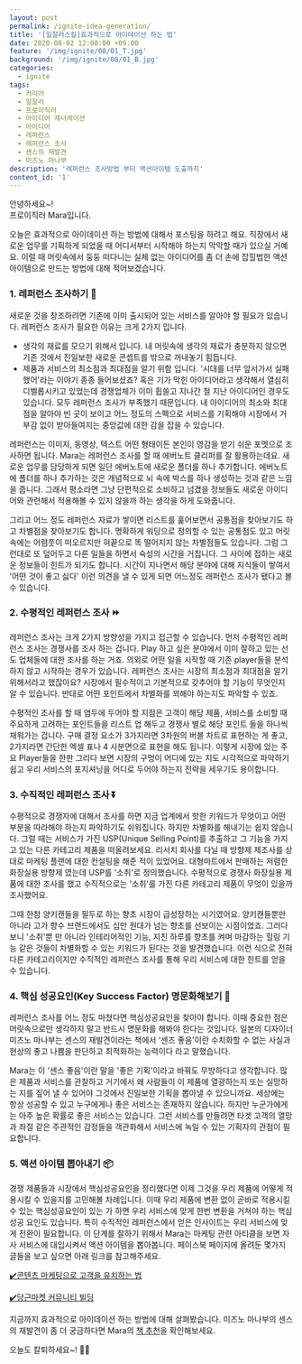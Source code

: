 ```yaml
---
layout: post
permalink: /ignite-idea-generation/
title: '[일잘러스킬]효과적으로 아이데이선 하는 법'
date: 2020-08-02 12:00:00 +09:00
feature: '/img/ignite/08/01_T.jpg'
background: '/img/ignite/08/01_B.jpg'
categories:
  - ignite
tags:
  - 커리어
  - 일잘러
  - 프로이직러
  - 아이디어 제너레이션
  - 아이디어
  - 레퍼런스
  - 레퍼런스 조사
  - 센스의 재발견
  - 미즈노 마나부
description: '레퍼런스 조사방법 부터 액션아이템 도출까지'
content_id: '1'
---
```


안녕하세요~!<br>프로이직러 Mara입니다. 

오늘은 효과적으로 아이데이션 하는 방법에 대해서 포스팅을 하려고 해요. 직장에서 새로운 업무를 기획하게 되었을 때 어디서부터 시작해야 하는지 막막할 때가 있으실 거예요. 이럴 때 머릿속에서 둥둥 떠다니는 실체 없는 아이디어를 좀 더 손에 잡힐법한 액션 아이템으로 만드는 방법에 대해 적어보겠습니다. 

### 1. 레퍼런스 조사하기 📝

새로운 것을 창조하려면 기존에 이미 출시되어 있는 서비스를 알아야 할 필요가 있습니다. 
레퍼런스 조사가 필요한 이유는 크게 2가지 입니다.

- 생각의 재료를 모으기 위해서 입니다. 
  내 머릿속에 생각의 재료가 충분하지 않으면 기존 것에서 진일보한 새로운 콘셉트를 밖으로 꺼내놓기 힘듭니다. 
- 제품과 서비스의 최소점과 최대점을 알기 위함 입니다. 
  '시대를 너무 앞서가서 실패했어'라는 이야기 종종 들어보셨죠? 혹은 기가 막힌 아이디어라고 생각해서 열심히 디벨롭시키고 있었는데 경쟁업체가 이미 휩쓸고 지나간 철 지난 아이디어인 경우도 있습니다. 모두 레퍼런스 조사가 부족했기 때문입니다. 내 아이디어의 최소와 최대점을 알아야 빈 곳이 보이고 어느 정도의 스펙으로 서비스를 기획해야 시장에서 거부감 없이 받아들여지는 중앙값에 대한 감을 잡을 수 있습니다. 

레퍼런스는 이미지, 동영상, 텍스트 어떤 형태이든 본인이 영감을 받기 쉬운 포멧으로 조사하면 됩니다. Mara는 레퍼런스 조사를 할 때 에버노트 클리퍼를 잘 활용하는데요. 새로운 업무를 담당하게 되면 일단 에버노트에 새로운 폴더를 하나 추가합니다. 에버노트에 폴더를 하나 추가하는 것은 개념적으로 뇌 속에 박스를 하나 생성하는 것과 같은 느낌을 줍니다. 그래서 평소라면 그냥 단편적으로 소비하고 넘겼을 정보들도 새로운 아이디어와 관련해서 적용해볼 수 있지 않을까 하는 생각을 하게 도와줍니다. <br>

그리고 어느 정도 레퍼런스 자료가 쌓이면 리스트를 훑어보면서 공통점을 찾아보기도 하고 차별점을 찾아보기도 합니다. 명확하게 워딩으로 정의할 수 있는 공통점도 있고 머릿속에는 어렴풋이 떠오르지만 혀끝으로 똑 떨어지지 않는 차별점들도 있습니다. 그럼 그런대로 또 덮어두고 다른 일들을 하면서 숙성의 시간을 거칩니다. 그 사이에 접하는 새로운 정보들이 힌트가 되기도 합니다. 시간이 지나면서 해당 분야에 대해 지식들이 쌓여서 '어떤 것이 좋고 싫다' 이런 의견을 낼 수 있게 되면 어느정도 래퍼런스 조사가 됐다고 볼 수 있습니다. 

### 2. 수평적인 레퍼런스 조사 ⏩

레퍼런스 조사는 크게 2가지 방향성을 가지고 접근할 수 있습니다. 먼저 수평적인 레퍼런스 조사는 경쟁사를 조사 하는 겁니다. Play 하고 싶은 분야에서 이미 잘하고 있는 선도 업체들에 대한 조사를 하는 거죠. 의외로 어떤 일을 시작할 때 기존 player들을 분석하지 않고 시작하는 경우가 있습니다. 레퍼런스 조사는 시장의 최소점과 최대점을 알기 위해서라고 했잖아요? 시장에서 필수적이고 기본적으로 갖추어야 할 기능이 무엇인지 알 수 있습니다. 반대로 어떤 포인트에서 차별화를 꾀해야 하는지도 파악할 수 있죠. <br>

수평적인 조사를 할 때 염두에 두어야 할 지점은 고객이 해당 제품, 서비스를 소비할 때 주요하게 고려하는 포인트들을 리스트 업 해두고 경쟁사 별로 해당 포인트 들을 하나씩 채워가는 겁니다. 구매 결정 요소가 3가지라면 3차원의 버블 차트로 표현하는 게 좋고, 2가지라면 간단한 엑셀 표나 4 사분면으로 표현을 해도 됩니다. 이렇게 시장에 있는 주요 Player들을 한판 그리다 보면 시장의 구멍이 어디에 있는 지도 시각적으로 파악하기 쉽고 우리 서비스의 포지셔닝을 어디로 두어야 하는지 전략을 세우기도 용이합니다. 

### 3. 수직적인 레퍼런스 조사 ⏬

수평적으로 경쟁자에 대해서 조사를 하면 지금 업계에서 핫한 키워드가 무엇이고 어떤 부분을 따라해야 하는지 파악하기도 쉬워집니다. 하지만 차별화를 해내기는 쉽지 않습니다. 그럴 때는 서비스가 가진 USP(Unique Selling Point)를 추출하고 그 기능을 가지고 있는 다른 카테고리 제품을 떠올려보세요. 리서치 회사를 다닐 때 방향제 제조사를 상대로 마케팅 플랜에 대한 컨설팅을 해준 적이 있었어요. 대형마트에서 판매하는 저렴한 화장실용 방향제 였는데 USP를 '소취'로 정의했습니다. 수평적으로 경쟁사 화장실용 제품에 대한 조사를 했고 수직적으로는 '소취'를 가진 다른 카테고리 제품이 무엇이 있을까 조사했어요. <br>

그때 한참 양키캔들을 필두로 하는 향초 시장이 급성장하는 시기였어요. 양키캔들뿐만 아니라 고가 향수 브랜드에서도 십만 원대가 넘는 향초를 선보이는 시점이었죠. 그러다 보니 '소취'뿐 만 아니라 인테리어적인 기능, 지친 하루를 향초를 켜며 마감하는 힐링 기능 같은 것들이 차별화할 수 있는 키워드가 된다는 것을 발견했습니다. 이런 식으로 전혀 다른 카테고리이지만 수직적인 레퍼런스 조사를 통해 우리 서비스에 대한 힌트를 얻을 수 있습니다. 

### 4. 핵심 성공요인(Key Success Factor) 명문화해보기 🔑

레퍼런스 조사를 어느 정도 마쳤다면 핵심성공요인을 찾아야 합니다. 이때 중요한 점은 머릿속으로만 생각하지 말고 반드시 명문화를 해봐야 한다는 것입니다. 일본의 디자이너 미즈노 마나부는 센스의 재발견이라는 책에서 '센즈 좋음'이란 수치화할 수 없는 사실과 현상의 좋고 나쁨을 판단하고 최적화하는 능력이다 라고 말했습니다. <br>

Mara는 이 '센스 좋음'이란 말을 '좋은 기획'이라고 바꿔도 무방하다고 생각합니다. 많은 제품과 서비스를 관찰하고 거기에서 왜 사람들이 이 제품에 열광하는지 또는 실망하는 지를 짚어 낼 수 있어야 그것에서 진일보한 기획을 뽑아낼 수 있으니까요. 세상에는 항상 성공할 수 있고 누구에게나 좋은 서비스는 존재하지 않습니다. 하지만 누군가에게는 아주 높은 확률로 좋은 서비스는 있습니다. 그런 서비스를 만들려면 타겟 고객의 열망과 좌절 같은 주관적인 감정들을 객관화해서 서비스에 녹일 수 있는 기획자의 관점이 필요합니다.  

### 5. 액션 아이템 뽑아내기 📦

경쟁 제품들과 시장에서 핵심성공요인을 정리했다면 이제 그것을 우리 제품에 어떻게 적용시킬 수 있을지를 고민해볼 차례입니다. 이때 우리 제품에 변환 없이 곧바로 적용시킬 수 있는 핵심성공요인이 있는 가 하면 우리 서비스에 맞게 한번 변환을 거쳐야 하는 핵심 성공 요인도 있습니다. 특히 수직적인 레퍼런스에서 얻은 인사이트는 우리 서비스에 맞게 전환이 필요합니다. 이 단계를 잘하기 위해서 Mara는 마케팅 관련 아티클을 보면 자사 서비스에 대입시켜서 액션 아이템을 뽑아봅니다. 페이스북 페이지에 올려둔 몇가지 글들을 보고 싶으면 아래 링크를 참고해주세요. 

[✔️콘텐츠 마케팅으로 고객을 유치하는 법](https://www.facebook.com/marakim1127/posts/144093393926251)

[✔️당근마켓 커뮤니티 빌딩](https://www.facebook.com/marakim1127/posts/137206051281652) 

지금까지 효과적으로 아이데이션 하는 방법에 대해 살펴봤습니다. 
미즈노 마나부의 센스의 재발견이 좀 더 궁금하다면 Mara의 [책 추천](https://mara.kim/discovery-of-sense/)을 확인해보세요. <br>

오늘도 칼퇴하세요~! 🙋‍♀️  